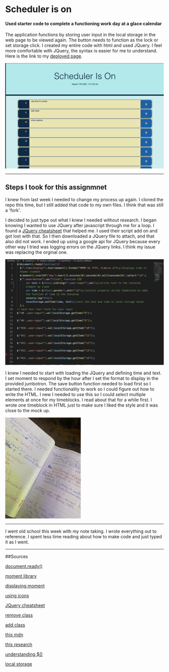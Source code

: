 # Scheduler is on

#### Used starter code to complete a functioning work day at a glace calendar

The application functions by storing user input in the local storage in the web page to be viewed again. The button needs to function as the lock or set storage click. I created my entire code with html and used JQuery. I feel more comfortable with JQuery, the syntax is easier for me to understand. Here is the link to my [deployed page](https://katsaymeow.github.io/work-day-at-a-glance/).

![screenshot-of-app](./develop/img/ss-page.png)
****
## Steps I took for this assignmnet

I knew from last week I needed to change my process up again. I cloned the repo this time, but I still added that code to my own files. I think that was still a 'fork'.

I decided to just type out what I knew I needed without research. I began knowing I wanted to use JQuery after javascript through me for a loop. I found a [JQuery cheatsheet](https://htmlcheatsheet.com/jquery/) that helped me. I used their script add on and got lost with that. So I then downloaded a JQuery file to attach, and that also did not work. I ended up using a google api for JQuery because every other way I tried was logging errors on the JQuery links. I think my issue was replacing the orginal one. 

![screen-shot-of-jq](./develop/img/ss-moment-text.png)

I knew I needed to start with loading the JQuery and defining time and text. I set moment to respond by the hour after I set the format to display in the provided jumbotron. The save button function needed to load first so I started there. I needed functionality to work so I could figure out how to write the HTML. I new I needed to use this so I could select multiple elements at once for my timeblocks. I read about that for a while first. I wrote one timeblock in HTML just to make sure I liked the style and it was close to the mock up.

![old-school-notes](./develop/img/old-school-notes%20Small.png)

****

I went old school this week with my note taking. I wrote everything out to reference. I spent less time reading about how to make code and just typed it as I went. 






***
##Sources

[document.ready()](https://learn.jquery.com/using-jquery-core/document-ready/)

[moment library](https://cdnjs.com/libraries/moment.js/2.24.0)

[displaying moment](https://momentjs.com/docs/#/displaying/)

[using icons](https://www.w3schools.com/iconsicons_reference.asp)

[JQuery cheatsheet](https://htmlcheatsheet.com/jquery/)

[remove class](https://api.jqueryui.com/removeClass/)

[add class](https://api.jqueryui.com/addClass/)

[this mdn](https://developer.mozilla.org/en-US/docs/Web/JavaScript/Reference/Operators/this)

[this research](https://stackoverflow.com/questions/59349232/)

[understanding $()](https://learn.jquery.com/using-jquery-core/dollar-object-vs-function/)

[local storage](https://stackoverflow.com/questions/40791207/setting-and-getting-localstorage-with-jquery)

